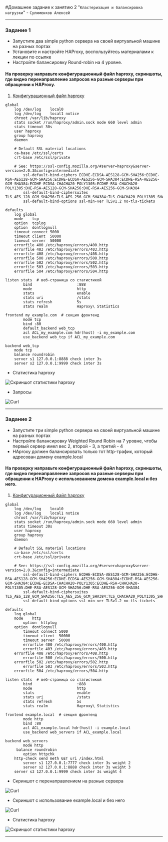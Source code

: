 #Домашнее задание к занятию 2 "`Кластеризация и балансировка нагрузки`" - `Сулименков Алексей`

---

### Задание 1

- Запустите два simple python сервера на своей виртуальной машине на разных портах
- Установите и настройте HAProxy, воспользуйтесь материалами к лекции по ссылке
- Настройте балансировку Round-robin на 4 уровне.

#### На проверку направьте конфигурационный файл haproxy, скриншоты, где видно перенаправление запросов на разные серверы при обращении к HAProxy.


1. [Конфигурационный файл haproxy](https://github.com/biparasite/12-01HW/blob/main/haproxy_tcp.cfg)
```
global
    log /dev/log	local0
    log /dev/log	local1 notice
    chroot /var/lib/haproxy
    stats socket /run/haproxy/admin.sock mode 660 level admin
    stats timeout 30s
    user haproxy
    group haproxy
    daemon

    # Default SSL material locations
    ca-base /etc/ssl/certs
    crt-base /etc/ssl/private

    # See: https://ssl-config.mozilla.org/#server=haproxy&server-version=2.0.3&config=intermediate
        ssl-default-bind-ciphers ECDHE-ECDSA-AES128-GCM-SHA256:ECDHE-RSA-AES128-GCM-SHA256:ECDHE-ECDSA-AES256-GCM-SHA384:ECDHE-RSA-AES256-GCM-SHA384:ECDHE-ECDSA-CHACHA20-POLY1305:ECDHE-RSA-CHACHA20-POLY1305:DHE-RSA-AES128-GCM-SHA256:DHE-RSA-AES256-GCM-SHA384
        ssl-default-bind-ciphersuites TLS_AES_128_GCM_SHA256:TLS_AES_256_GCM_SHA384:TLS_CHACHA20_POLY1305_SHA256
        ssl-default-bind-options ssl-min-ver TLSv1.2 no-tls-tickets

defaults
    log	global
    mode	tcp
    option	tcplog
    option	dontlognull
    timeout connect 5000
    timeout client  50000
    timeout server  50000
    errorfile 400 /etc/haproxy/errors/400.http
    errorfile 403 /etc/haproxy/errors/403.http
    errorfile 408 /etc/haproxy/errors/408.http
    errorfile 500 /etc/haproxy/errors/500.http
    errorfile 502 /etc/haproxy/errors/502.http
    errorfile 503 /etc/haproxy/errors/503.http
    errorfile 504 /etc/haproxy/errors/504.http

listen stats  # веб-страница со статистикой
        bind                    :888
        mode                    http
        stats                   enable
        stats uri               /stats
        stats refresh           5s
        stats realm             Haproxy\ Statistics

frontend my_example.com  # секция фронтенд
        mode tcp
        bind :80
        default_backend web_tcp
        acl ACL_my_example.com hdr(host) -i my_example.com
        use_backend web_tcp if ACL_my_example.com

backend web_tcp
    mode tcp
    balance roundrobin
    server s1 127.0.0.1:8888 check inter 3s
    server s2 127.0.0.1:9999 check inter 3s
```

- Статистика haproxy

![Скриншот статистики haproxy](https://github.com/biparasite/12-01HW/blob/main/haproxy.png)

- Запросы

![Curl](https://github.com/biparasite/12-01HW/blob/main/http.png)

---

### Задание 2

- Запустите три simple python сервера на своей виртуальной машине на разных портах
- Настройте балансировку Weighted Round Robin на 7 уровне, чтобы первый сервер имел вес 2, второй - 3, а третий - 4
- HAproxy должен балансировать только тот http-трафик, который адресован домену example.local

#### На проверку направьте конфигурационный файл haproxy, скриншоты, где видно перенаправление запросов на разные серверы при обращении к HAProxy c использованием домена example.local и без него. 

1. [Конфигурационный файл haproxy](https://github.com/biparasite/12-01HW/blob/main/haproxy_l7.cfg)

```
global
    log /dev/log	local0
    log /dev/log	local1 notice
    chroot /var/lib/haproxy
    stats socket /run/haproxy/admin.sock mode 660 level admin
    stats timeout 30s
    user haproxy
    group haproxy
    daemon

    # Default SSL material locations
    ca-base /etc/ssl/certs
    crt-base /etc/ssl/private

    # See: https://ssl-config.mozilla.org/#server=haproxy&server-version=2.0.3&config=intermediate
        ssl-default-bind-ciphers ECDHE-ECDSA-AES128-GCM-SHA256:ECDHE-RSA-AES128-GCM-SHA256:ECDHE-ECDSA-AES256-GCM-SHA384:ECDHE-RSA-AES256-GCM-SHA384:ECDHE-ECDSA-CHACHA20-POLY1305:ECDHE-RSA-CHACHA20-POLY1305:DHE-RSA-AES128-GCM-SHA256:DHE-RSA-AES256-GCM-SHA384
        ssl-default-bind-ciphersuites TLS_AES_128_GCM_SHA256:TLS_AES_256_GCM_SHA384:TLS_CHACHA20_POLY1305_SHA256
        ssl-default-bind-options ssl-min-ver TLSv1.2 no-tls-tickets

defaults
	log	global
	mode	http
        option	httplog
	option	dontlognull
        timeout connect 5000
        timeout client  50000
        timeout server  50000
        errorfile 400 /etc/haproxy/errors/400.http
        errorfile 403 /etc/haproxy/errors/403.http
	errorfile 408 /etc/haproxy/errors/408.http
        errorfile 500 /etc/haproxy/errors/500.http
	errorfile 502 /etc/haproxy/errors/502.http
        errorfile 503 /etc/haproxy/errors/503.http
	errorfile 504 /etc/haproxy/errors/504.http

listen stats  # веб-страница со статистикой
        bind                    :888
        mode                    http
        stats                   enable
        stats uri               /stats
        stats refresh           5s
        stats realm             Haproxy\ Statistics

frontend example.local  # секция фронтенд
        mode http
        bind :80
        acl ACL_example.local hdr(host) -i example.local
        use_backend web_servers if ACL_example.local

backend web_servers
        mode http
	 balance roundrobin
        option httpchk
	http-check send meth GET uri /index.html
        server s1 127.0.0.1:7777 check inter 3s weight 2
        server s2 127.0.0.1:8888 check inter 3s weight 3
	server s3 127.0.0.1:9999 check inter 3s weight 4
```

- Скриншот с перенаправлением на разные сервера

![Curl](https://github.com/biparasite/12-01HW/blob/main/http_curl.png)

- Скриншот с использование example.local и без него

![Curl](https://github.com/biparasite/12-01HW/blob/main/example.local.png)

- Статистика haproxy

![Скриншот статистики haproxy](https://github.com/biparasite/12-01HW/blob/main/haproxy_l7.png)

---